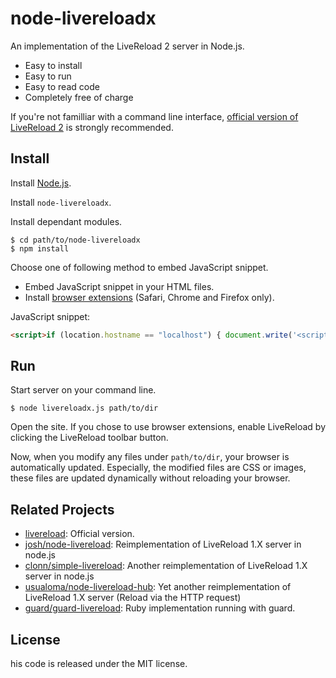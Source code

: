 node-livereloadx
================

An implementation of the LiveReload 2 server in Node.js.

* Easy to install
* Easy to run
* Easy to read code
* Completely free of charge

If you're not familliar with a command line interface, [official version of LiveReload 2](http://livereload.com/) is strongly recommended.


Install
-------

Install [Node.js](http://nodejs.org/).

Install `node-livereloadx`.

Install dependant modules.

```
$ cd path/to/node-livereloadx
$ npm install
```

Choose one of following method to embed JavaScript snippet.

  * Embed JavaScript snippet in your HTML files.
  * Install [browser extensions](http://feedback.livereload.com/knowledgebase/articles/86242-how-do-i-install-and-use-the-browser-extensions-) (Safari, Chrome and Firefox only).

JavaScript snippet:

```html
<script>if (location.hostname == "localhost") { document.write('<script src="http://' + (location.host || 'localhost').split(':')[0] + ':35729/livereload.js?snipver=2"></' + 'script>') }</script>
```


Run
---

Start server on your command line.

```
$ node livereloadx.js path/to/dir
```

Open the site. If you chose to use browser extensions, enable LiveReload by clicking the LiveReload toolbar button.

Now, when you modify any files under `path/to/dir`, your browser is automatically updated. Especially, the modified files are CSS or images, these files are updated dynamically without reloading your browser.


Related Projects
----------------

* [livereload](https://github.com/livereload/): Official version.
* [josh/node-livereload](https://github.com/josh/node-livereload): Reimplementation of LiveReload 1.X server in node.js
* [clonn/simple-livereload](https://github.com/clonn/simple-livereload): Another reimplementation of LiveReload 1.X server in node.js
* [usualoma/node-livereload-hub](https://github.com/usualoma/node-livereload-hub): Yet another reimplementation of LiveReload 1.X server (Reload via the HTTP request)
* [guard/guard-livereload](https://github.com/guard/guard-livereload): Ruby implementation running with guard.


License
-------

his code is released under the MIT license.